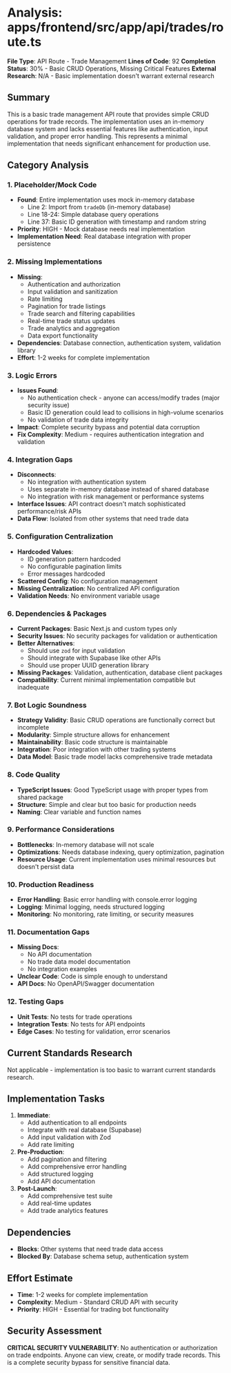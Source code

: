 # Analysis: apps/frontend/src/app/api/trades/route.ts

**File Type**: API Route - Trade Management
**Lines of Code**: 92
**Completion Status**: 30% - Basic CRUD Operations, Missing Critical Features
**External Research**: N/A - Basic implementation doesn't warrant external research

## Summary
This is a basic trade management API route that provides simple CRUD operations for trade records. The implementation uses an in-memory database system and lacks essential features like authentication, input validation, and proper error handling. This represents a minimal implementation that needs significant enhancement for production use.

## Category Analysis

### 1. Placeholder/Mock Code
- **Found**: Entire implementation uses mock in-memory database
  - Line 2: Import from `tradeDb` (in-memory database)
  - Line 18-24: Simple database query operations
  - Line 37: Basic ID generation with timestamp and random string
- **Priority**: HIGH - Mock database needs real implementation
- **Implementation Need**: Real database integration with proper persistence

### 2. Missing Implementations
- **Missing**: 
  - Authentication and authorization
  - Input validation and sanitization
  - Rate limiting
  - Pagination for trade listings
  - Trade search and filtering capabilities
  - Real-time trade status updates
  - Trade analytics and aggregation
  - Data export functionality
- **Dependencies**: Database connection, authentication system, validation library
- **Effort**: 1-2 weeks for complete implementation

### 3. Logic Errors
- **Issues Found**:
  - No authentication check - anyone can access/modify trades (major security issue)
  - Basic ID generation could lead to collisions in high-volume scenarios
  - No validation of trade data integrity
- **Impact**: Complete security bypass and potential data corruption
- **Fix Complexity**: Medium - requires authentication integration and validation

### 4. Integration Gaps
- **Disconnects**: 
  - No integration with authentication system
  - Uses separate in-memory database instead of shared database
  - No integration with risk management or performance systems
- **Interface Issues**: API contract doesn't match sophisticated performance/risk APIs
- **Data Flow**: Isolated from other systems that need trade data

### 5. Configuration Centralization
- **Hardcoded Values**: 
  - ID generation pattern hardcoded
  - No configurable pagination limits
  - Error messages hardcoded
- **Scattered Config**: No configuration management
- **Missing Centralization**: No centralized API configuration
- **Validation Needs**: No environment variable usage

### 6. Dependencies & Packages
- **Current Packages**: Basic Next.js and custom types only
- **Security Issues**: No security packages for validation or authentication
- **Better Alternatives**: 
  - Should use `zod` for input validation
  - Should integrate with Supabase like other APIs
  - Should use proper UUID generation library
- **Missing Packages**: Validation, authentication, database client packages
- **Compatibility**: Current minimal implementation compatible but inadequate

### 7. Bot Logic Soundness
- **Strategy Validity**: Basic CRUD operations are functionally correct but incomplete
- **Modularity**: Simple structure allows for enhancement
- **Maintainability**: Basic code structure is maintainable
- **Integration**: Poor integration with other trading systems
- **Data Model**: Basic trade model lacks comprehensive trade metadata

### 8. Code Quality
- **TypeScript Issues**: Good TypeScript usage with proper types from shared package
- **Structure**: Simple and clear but too basic for production needs
- **Naming**: Clear variable and function names

### 9. Performance Considerations
- **Bottlenecks**: In-memory database will not scale
- **Optimizations**: Needs database indexing, query optimization, pagination
- **Resource Usage**: Current implementation uses minimal resources but doesn't persist data

### 10. Production Readiness
- **Error Handling**: Basic error handling with console.error logging
- **Logging**: Minimal logging, needs structured logging
- **Monitoring**: No monitoring, rate limiting, or security measures

### 11. Documentation Gaps
- **Missing Docs**: 
  - No API documentation
  - No trade data model documentation
  - No integration examples
- **Unclear Code**: Code is simple enough to understand
- **API Docs**: No OpenAPI/Swagger documentation

### 12. Testing Gaps
- **Unit Tests**: No tests for trade operations
- **Integration Tests**: No tests for API endpoints
- **Edge Cases**: No testing for validation, error scenarios

## Current Standards Research
Not applicable - implementation is too basic to warrant current standards research.

## Implementation Tasks
1. **Immediate**: 
   - Add authentication to all endpoints
   - Integrate with real database (Supabase)
   - Add input validation with Zod
   - Add rate limiting
2. **Pre-Production**: 
   - Add pagination and filtering
   - Add comprehensive error handling
   - Add structured logging
   - Add API documentation
3. **Post-Launch**: 
   - Add comprehensive test suite
   - Add real-time updates
   - Add trade analytics features

## Dependencies
- **Blocks**: Other systems that need trade data access
- **Blocked By**: Database schema setup, authentication system

## Effort Estimate
- **Time**: 1-2 weeks for complete implementation
- **Complexity**: Medium - Standard CRUD API with security
- **Priority**: HIGH - Essential for trading bot functionality

## Security Assessment
**CRITICAL SECURITY VULNERABILITY**: No authentication or authorization on trade endpoints. Anyone can view, create, or modify trade records. This is a complete security bypass for sensitive financial data.